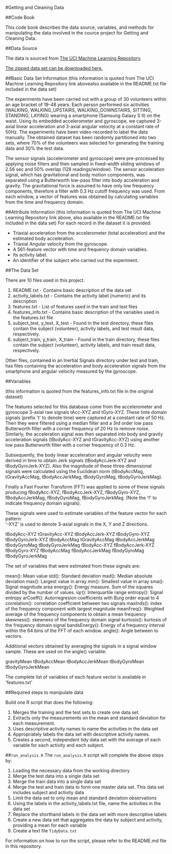 #Getting and Cleaning Data

##Code Book

This code book describes the data source, variables, and methods for manipulating the data involved in the cource project for Getting and Cleaning Data.

##Data Source

The data is sourced from [The UCI Machine Learning Repository](http://archive.ics.uci.edu/ml/datasets/Human+Activity+Recognition+Using+Smartphones). 

[The zipped data set can be downloaded here.](https://d396qusza40orc.cloudfront.net/getdata%2Fprojectfiles%2FUCI%20HAR%20Dataset.zip)

##Basic Data Set Information 
(this information is quoted from The UCI Machine Learning Repository link abovealso available in the README.txt file included in the data set)

The experiments have been carried out with a group of 30 volunteers within an age bracket of 19-48 years. Each person performed six activities (WALKING, WALKING_UPSTAIRS, WALKING_DOWNSTAIRS, SITTING, STANDING, LAYING) wearing a smartphone (Samsung Galaxy S II) on the waist. Using its embedded accelerometer and gyroscope, we captured 3-axial linear acceleration and 3-axial angular velocity at a constant rate of 50Hz. The experiments have been video-recorded to label the data manually. The obtained dataset has been randomly partitioned into two sets, where 70% of the volunteers was selected for generating the training data and 30% the test data. 

The sensor signals (accelerometer and gyroscope) were pre-processed by applying noise filters and then sampled in fixed-width sliding windows of 2.56 sec and 50% overlap (128 readings/window). The sensor acceleration signal, which has gravitational and body motion components, was separated using a Butterworth low-pass filter into body acceleration and gravity. The gravitational force is assumed to have only low frequency components, therefore a filter with 0.3 Hz cutoff frequency was used. From each window, a vector of features was obtained by calculating variables from the time and frequency domain.

##Attribute Information 
(this information is quoted from The UCI Machine Learning Repository link above, also available in the README.txt file included in the data set)
For each record in the dataset it is provided: 
- Triaxial acceleration from the accelerometer (total acceleration) and the estimated body acceleration. 
- Triaxial Angular velocity from the gyroscope. 
- A 561-feature vector with time and frequency domain variables. 
- Its activity label. 
- An identifier of the subject who carried out the experiment.

##The Data Set

There are 10 files used in this project.

1. README.txt - Contains basic description of the data set
2. activity_labels.txt - Contains the activity label (numeric) and its description
3. features.txt - List of features used in the train and test files
4. features_info.txt - Contains basic description of the variables used in the features.txt file
5. subject_test, y_test, X_test - Found in the test directory, these files contain the subject (volunteer), activity labels, and  test result data, respectively.
6. subject_train, y_train, X_train - Found in the train directory, these files contain the subject (volunteer), activity labels, and train result data, respectively.

Other files, contained in an Inertial Signals directory under test and train, has files containing the acceleration and body acceleration signals from the smartphone and angular velocity measured by the gyroscope.

##Variables

(this information is quoted from the features_info.txt file in the original dataset)

The features selected for this database come from the accelerometer and gyroscope 3-axial raw signals tAcc-XYZ and tGyro-XYZ. These time domain signals (prefix 't' to denote time) were captured at a constant rate of 50 Hz. Then they were filtered using a median filter and a 3rd order low pass Butterworth filter with a corner frequency of 20 Hz to remove noise. Similarly, the acceleration signal was then separated into body and gravity acceleration signals (tBodyAcc-XYZ and tGravityAcc-XYZ) using another low pass Butterworth filter with a corner frequency of 0.3 Hz. 

Subsequently, the body linear acceleration and angular velocity were derived in time to obtain Jerk signals (tBodyAccJerk-XYZ and tBodyGyroJerk-XYZ). Also the magnitude of these three-dimensional signals were calculated using the Euclidean norm (tBodyAccMag, tGravityAccMag, tBodyAccJerkMag, tBodyGyroMag, tBodyGyroJerkMag). 

Finally a Fast Fourier Transform (FFT) was applied to some of these signals producing fBodyAcc-XYZ, fBodyAccJerk-XYZ, fBodyGyro-XYZ, fBodyAccJerkMag, fBodyGyroMag, fBodyGyroJerkMag. (Note the 'f' to indicate frequency domain signals). 

These signals were used to estimate variables of the feature vector for each pattern:  
'-XYZ' is used to denote 3-axial signals in the X, Y and Z directions.

tBodyAcc-XYZ
tGravityAcc-XYZ
tBodyAccJerk-XYZ
tBodyGyro-XYZ
tBodyGyroJerk-XYZ
tBodyAccMag
tGravityAccMag
tBodyAccJerkMag
tBodyGyroMag
tBodyGyroJerkMag
fBodyAcc-XYZ
fBodyAccJerk-XYZ
fBodyGyro-XYZ
fBodyAccMag
fBodyAccJerkMag
fBodyGyroMag
fBodyGyroJerkMag

The set of variables that were estimated from these signals are: 

mean(): Mean value
std(): Standard deviation
mad(): Median absolute deviation 
max(): Largest value in array
min(): Smallest value in array
sma(): Signal magnitude area
energy(): Energy measure. Sum of the squares divided by the number of values. 
iqr(): Interquartile range 
entropy(): Signal entropy
arCoeff(): Autorregresion coefficients with Burg order equal to 4
correlation(): correlation coefficient between two signals
maxInds(): index of the frequency component with largest magnitude
meanFreq(): Weighted average of the frequency components to obtain a mean frequency
skewness(): skewness of the frequency domain signal 
kurtosis(): kurtosis of the frequency domain signal 
bandsEnergy(): Energy of a frequency interval within the 64 bins of the FFT of each window.
angle(): Angle between to vectors.

Additional vectors obtained by averaging the signals in a signal window sample. These are used on the angle() variable:

gravityMean
tBodyAccMean
tBodyAccJerkMean
tBodyGyroMean
tBodyGyroJerkMean

The complete list of variables of each feature vector is available in 'features.txt'

##Required steps to manipulate data

Build one R script that does the following:

1. Merges the training and the test sets to create one data set.
2. Extracts only the measurements on the mean and standard deviation for each measurement.
3. Uses descriptive activity names to name the activities in the data set
4. Appropriately labels the data set with descriptive activity names.
5. Creates a second, independent tidy data set with the average of each variable for each activity and each subject.

##`run_analysis.R`
The `run_analysis.R` script will complete the above steps by:

1. Loading the necessary data from the working directory
2. Merge the test data into a single data set
3. Merge the train data into a single data set
4. Merge the test and train data to form one master data set. This data set includes subject and activity data
5. Limit the data set to only mean and standard deviation observations
6. Using the labels in the activity_labels.txt file, name the activities in the data set
7. Replace the shorthand labels in the data set with more descriptive labels
8. Create a new data set that aggregates the data by subject and activity, providing a mean for each variable
9. Create a text file `TidyData.txt`

For information on how to run the script, please refer to the README.md file in this repository.
